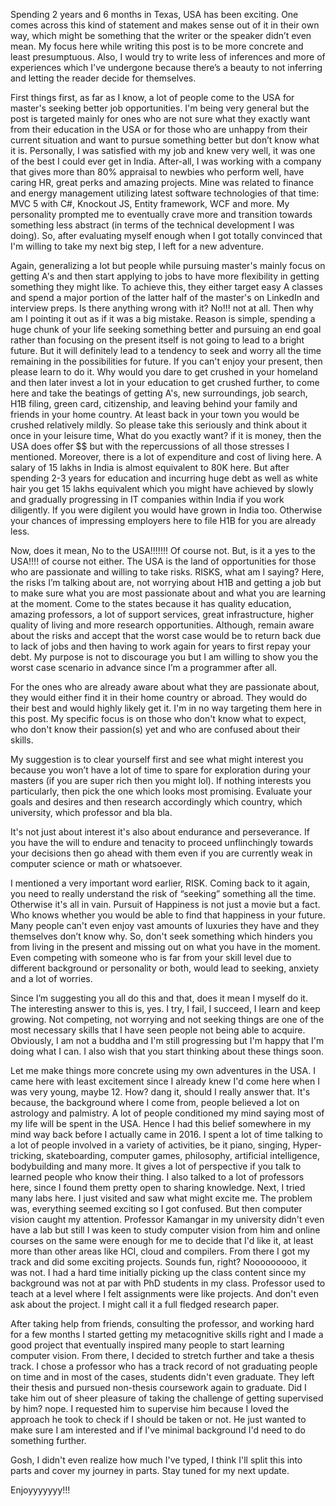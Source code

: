 
Spending 2 years and 6 months in Texas, USA has been exciting. One comes across this kind of statement and makes sense out of it in their own way, which might be something that the writer or the speaker didn’t even mean. My focus here while writing this post is to be more concrete and least presumptuous. Also, I would try to write less of inferences and more of experiences which I've undergone because there’s a beauty to not inferring and letting the reader decide for themselves.

First things first, as far as I know, a lot of people come to the USA for master's seeking better job opportunities. I'm being very general but the post is targeted mainly for ones who are not sure what they exactly want from their education in the USA or for those who are unhappy from their current situation and want to pursue something better but don’t know what it is. Personally, I was satisfied with my job and knew very well, it was one of the best I could ever get in India. After-all, I was working with a company that gives more than 80% appraisal to newbies who perform well, have caring HR, great perks and amazing projects. Mine was related to finance and energy management utilizing latest software technologies of that time: MVC 5 with C#, Knockout JS, Entity framework, WCF and more. My personality prompted me to eventually crave more and transition towards something less abstract (in terms of the technical development I was doing). So, after evaluating myself enough when I got totally convinced that I'm willing to take my next big step, I left for a new adventure.

Again, generalizing a lot but people while pursuing master's mainly focus on getting A's and then start applying to jobs to have more flexibility in getting something they might like. To achieve this, they either target easy A classes and spend a major portion of the latter half of the master's on LinkedIn and interview preps. Is there anything wrong with it? No!!! not at all. Then why am I pointing it out as if it was a big mistake. Reason is simple, spending a huge chunk of your life seeking something better and pursuing an end goal rather than focusing on the present itself is not going to lead to a bright future. But it will definitely lead to a tendency to seek and worry all the time remaining in the possibilities for future. If you can't enjoy your present, then please learn to do it. Why would you dare to get crushed in your homeland and then later invest a lot in your education to get crushed further, to come here and take the beatings of getting A's, new surroundings, job search, H1B filing, green card, citizenship, and leaving behind your family and friends in your home country. At least back in your town you would be crushed relatively mildly. So please take this seriously and think about it once in your leisure time, What do you exactly want? if it is money, then the USA does offer $$ but with the repercussions of all those stresses I mentioned. Moreover, there is a lot of expenditure and cost of living here. A salary of 15 lakhs in India is almost equivalent to 80K here. But after spending 2-3 years for education and incurring huge debt as well as white hair you get 15 lakhs equivalent which you might have achieved by slowly and gradually progressing in IT companies within India if you work diligently. If you were digilent you would have grown in India too. Otherwise your chances of impressing employers here to file H1B for you are already less.

Now, does it mean, No to the USA!!!!!!! Of course not. But, is it a yes to the USA!!!! of course not either. The USA is the land of opportunities for those who are passionate and willing to take risks. RISKS, what am I saying? Here, the risks I’m talking about are, not worrying about H1B and getting a job but to make sure what you are most passionate about and what you are learning at the moment. Come to the states because it has quality education, amazing professors, a lot of support services, great infrastructure, higher quality of living and more research opportunities. Although, remain aware about the risks and accept that the worst case would be to return back due to lack of jobs and then having to work again for years to first repay your debt. My purpose is not to discourage you but I am willing to show you the worst case scenario in advance since I’m a programmer after all.

For the ones who are already aware about what they are passionate about, they would either find it in their home country or abroad. They would do their best and would highly likely get it. I'm in no way targeting them here in this post. My specific focus is on those who don't know what to expect, who don't know their passion(s) yet and who are confused about their skills.

My suggestion is to clear yourself first and see what might interest you because you won’t have a lot of time to spare for exploration during your masters (if you are super rich then you might lol). If nothing interests you particularly, then pick the one which looks most promising. Evaluate your goals and desires and then research accordingly which country, which university, which professor and bla bla.

It's not just about interest it's also about endurance and perseverance. If you have the will to endure and tenacity to proceed unflinchingly towards your decisions then go ahead with them even if you are currently weak in computer science or math or whatsoever.

I mentioned a very important word earlier, RISK. Coming back to it again, you need to really understand the risk of “seeking” something all the time. Otherwise it's all in vain. Pursuit of Happiness is not just a movie but a fact. Who knows whether you would be able to find that happiness in your future. Many people can't even enjoy vast amounts of luxuries they have and they themselves don’t know why. So, don't seek something which hinders you from living in the present and missing out on what you have in the moment. Even competing with someone who is far from your skill level due to different background or personality or both, would lead to seeking, anxiety and a lot of worries.

Since I’m suggesting you all do this and that, does it mean I myself do it. The interesting answer to this is, yes. I try, I fail, I succeed, I learn and keep growing. Not competing, not worrying and not seeking things are one of the most necessary skills that I have seen people not being able to acquire. Obviously, I am not a buddha and I'm still progressing but I'm happy that I'm doing what I can. I also wish that you start thinking about these things soon.

Let me make things more concrete using my own adventures in the USA. I came here with least excitement since I already knew I'd come here when I was very young, maybe 12. How? dang it, should I really answer that. It's because, the background where I come from, people believed a lot on astrology and palmistry. A lot of people conditioned my mind saying most of my life will be spent in the USA. Hence I had this belief somewhere in my mind way back before I actually came in 2016. I spent a lot of time talking to a lot of people involved in a variety of activities, be it piano, singing, Hyper-tricking, skateboarding, computer games, philosophy, artificial intelligence, bodybuilding and many more. It gives a lot of perspective if you talk to learned people who know their thing. I also talked to a lot of professors here, since I found them pretty open to sharing knowledge. Next, I tried many labs here. I just visited and saw what might excite me. The problem was, everything seemed exciting so I got confused. But then computer vision caught my attention. Professor Kamangar in my university didn't even have a lab but still I was keen to study computer vision from him and online courses on the same were enough for me to decide that I'd like it, at least more than other areas like HCI, cloud and compilers. From there I got my track and did some exciting projects. Sounds fun, right? Nooooooooo, it was not. I had a hard time initially picking up the class content since my background was not at par with PhD students in my class. Professor used to teach at a level where I felt assignments were like projects. And don't even ask about the project. I might call it a full fledged research paper.

After taking help from friends, consulting the professor, and working hard for a few months I started getting my metacognitive skills right and I made a good project that eventually inspired many people to start learning computer vision. From there, I decided to stretch further and take a thesis track. I chose a professor who has a track record of not graduating people on time and in most of the cases, students didn't even graduate. They left their thesis and pursued non-thesis coursework again to graduate. Did I take him out of sheer pleasure of taking the challenge of getting supervised by him? nope. I requested him to supervise him because I loved the approach he took to check if I should be taken or not. He just wanted to make sure I am interested and if I've minimal background I'd need to do something further.

Gosh, I didn't even realize how much I've typed, I think I'll split this into parts and cover my journey in parts. Stay tuned for my next update.

Enjoyyyyyyy!!!
